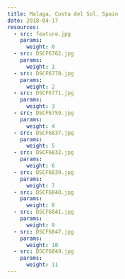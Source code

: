 ```yaml
---
title: Malaga, Costa del Sol, Spain
date: 2018-04-17
resources:
  - src: feature.jpg
    params:
      weight: 0
  - src: DSCF6762.jpg
    params:
      weight: 1
  - src: DSCF6770.jpg
    params:
      weight: 2
  - src: DSCF6771.jpg
    params:
      weight: 3
  - src: DSCF6759.jpg
    params:
      weight: 4
  - src: DSCF6837.jpg
    params:
      weight: 5
  - src: DSCF6832.jpg
    params:
      weight: 6
  - src: DSCF6839.jpg
    params:
      weight: 7
  - src: DSCF6840.jpg
    params:
      weight: 8
  - src: DSCF6841.jpg
    params:
      weight: 9
  - src: DSCF6847.jpg
    params:
      weight: 10
  - src: DSCF6849.jpg
    params:
      weight: 11
---
```

